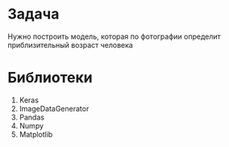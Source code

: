 # Задача
Нужно построить модель, которая по фотографии определит приблизительный возраст человека
# Библиотеки
1. Keras
2. ImageDataGenerator
3. Pandas
4. Numpy
5. Matplotlib
